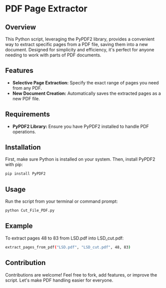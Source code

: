 # PDF Page Extractor

## Overview
This Python script, leveraging the PyPDF2 library, provides a convenient way to extract specific pages from a PDF file, saving them into a new document. Designed for simplicity and efficiency, it's perfect for anyone needing to work with parts of PDF documents.

## Features
- **Selective Page Extraction:** Specify the exact range of pages you need from any PDF.
- **New Document Creation:** Automatically saves the extracted pages as a new PDF file.

## Requirements
- **PyPDF2 Library:** Ensure you have PyPDF2 installed to handle PDF operations.

## Installation
First, make sure Python is installed on your system. Then, install PyPDF2 with pip:
```bash
pip install PyPDF2
```
## Usage
Run the script from your terminal or command prompt:
```bash
python Cut_File_PDF.py
```
## Example
To extract pages 48 to 83 from LSD.pdf into LSD_cut.pdf:
```bash
extract_pages_from_pdf("LSD.pdf", "LSD_cut.pdf", 48, 83)
```
## Contribution
Contributions are welcome! Feel free to fork, add features, or improve the script. Let's make PDF handling easier for everyone.
